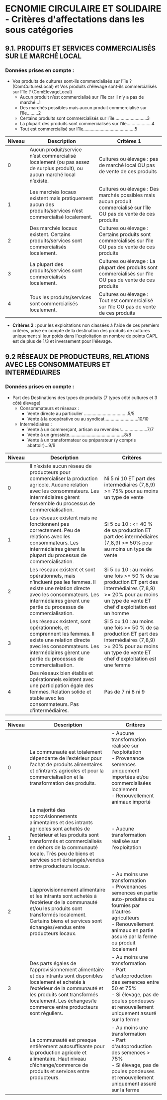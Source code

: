 # ECNOMIE CIRCULAIRE ET SOLIDAIRE - Critères d'affectations dans les sous catégories 

## 9.1. PRODUITS ET SERVICES COMMERCIALISÉS SUR LE MARCHÉ LOCAL

### Données prises en compte : 
- Vos produits de cultures sont-ils commercialisés sur l'île ? (ComCulturesLocal) et Vos produits d'élevage sont-ils commercialisés sur l'île ? (ComElevageLocal)
  - Aucun produit n’est commercialisé sur l’île car il n’y a pas de marché...1
  - Des marchés possibles mais aucun produit commercialisé sur l’île.........2
  - Certains produits sont commercialisés sur l’île..........................3
  - La plupart des produits sont commercialisés sur l’île....................4
  - Tout est commercialisé sur l’île.........................................5

| Niveau | Description | Critères 1 |
|--------|-------------|----------|
| 0      | Aucun produit/service n’est commercialisé localement (ou pas assez de surplus produit), ou aucun marché local n’existe. | Cultures ou élevage : pas de marché local OU pas de vente de ces produits |
| 1      | Les marchés locaux existent mais pratiquement aucun des produits/services n’est commercialisé localement. | Cultures ou élevage : Des marchés possibles mais aucun produit commercialisé sur l’île OU pas de vente de ces produits |
| 2      | Des marchés locaux existent. Certains produits/services sont commercialisés localement. | Cultures ou élevage : Certains produits sont commercialisés sur l’île OU pas de vente de ces produits |
| 3      | La plupart des produits/services sont commercialisés localement. | Cultures ou élevage : La plupart des produits sont commercialisés sur l’île OU pas de vente de ces produits |
| 4      | Tous les produits/services sont commercialisés localement. | Cultures ou élevage : Tout est commercialisé sur l’île OU pas de vente de ces produits |

- **Critères 2** : pour les exploitations non classées à l'aide de ces premiers critères, prise en compte de la destination des produits de cultures uniquement si leur poids dans l'exploitation en nombre de points CAPL est de plus de 1/3 et inversement pour l'élevage.

## 9.2 RÉSEAUX DE PRODUCTEURS, RELATIONS AVEC LES CONSOMMATEURS ET INTERMÉDIAIRES

### Données prises en compte : 

- Part des Destinations des types de produits (7 types côté cultures et 3 côté élevage)
  - Consommateurs et réseaux : 
    - Vente directe au particulier ...................................5/5
    - Vente à la coopérative ou au syndicat...........................10/10
  - Intermédiaires : 
    - Vente à un commerçant, artisan ou revendeur.....................7/7
    - Vente à un grossiste............................................8/8
    - Vente à un transformateur ou préparateur (y compris abattoir)...9/9

| Niveau | Description | Critères |
|------|-------------|-----------|
| 0    | Il n’existe aucun réseau de producteurs pour commercialiser la production agricole. Aucune relation avec les consommateurs. Les intermédiaires gèrent l’ensemble du processus de commercialisation. | Ni 5 ni 10 ET part des intermédiaires (7,8,9) >= 75% pour au moins un type de vente |
| 1    | Les réseaux existent mais ne fonctionnent pas correctement. Peu de relations avec les consommateurs. Les intermédiaires gèrent la plupart du processus de commercialisation. | Si 5 ou 10 : <= 40 % de sa production ET part des intermédiaires (7,8,9) >= 50% pour au moins un type de vente |
| 2    | Les réseaux existent et sont opérationnels, mais n’incluent pas les femmes. Il existe une relation directe avec les consommateurs. Les intermédiaires gèrent une partie du processus de commercialisation. | Si 5 ou 10 : au moins une fois >= 50 % de sa production ET part des intermédiaires (7,8,9) >= 20% pour au moins un type de vente ET chef d'exploitation est un homme |
| 3    | Les réseaux existent, sont opérationnels, et comprennent les femmes. Il existe une relation directe avec les consommateurs. Les intermédiaires gèrent une partie du processus de commercialisation. | Si 5 ou 10 : au moins une fois >= 50 % de sa production ET part des intermédiaires (7,8,9) >= 20% pour au moins un type de vente ET chef d'exploitation est une femme |
| 4    | Des réseaux bien établis et opérationnels existent avec une participation égale des femmes. Relation solide et stable avec les consommateurs. Pas d’intermédiaires. | Pas de 7 ni 8 ni 9 |


| Niveau | Description | Critères |
|--------|-------------|------------------|
| 0      | La communauté est totalement dépendante de l’extérieur pour l’achat de produits alimentaires et d’intrants agricoles et pour la commercialisation et la transformation des produits. | - Aucune transformation réalisée sur l'exploitation <br> - Provenance semences uniquement importées et/ou commercialisées localement <br> - Renouvellement animaux importé |
| 1      | La majorité des approvisionnements alimentaires et des intrants agricoles sont achetés de l’extérieur et les produits sont transformés et commercialisés en dehors de la communauté locale. Très peu de biens et services sont échangés/vendus entre producteurs locaux. | - Aucune transformation réalisée sur l'exploitation |
| 2      | L’approvisionnement alimentaire et les intrants sont achetés à l’extérieur de la communauté et/ou les produits sont transformés localement. Certains biens et services sont échangés/vendus entre producteurs locaux. | - Au moins une transformation <br> - Provenances semences en partie auto-produites ou fournies par d'autres agriculteurs <br> - Renouvellement animaux en partie assuré par la ferme ou produit localement |
| 3      | Des parts égales de l’approvisionnement alimentaire et des intrants sont disponibles localement et achetés à l’extérieur de la communauté et les produits sont transformés localement. Les échanges/le commerce entre producteurs sont réguliers. | - Au moins une transformation <br> - Part d'autoproduction des semences entre 50 et 75% <br> - Si élevage, pas de poules pondeuses et renouvellement uniquement assuré sur la ferme |
| 4      | La communauté est presque entièrement autosuffisante pour la production agricole et alimentaire. Haut niveau d’échange/commerce de produits et services entre producteurs. | - Au moins une transformation <br> - Part d'autoproduction des semences > 75% <br> - Si élevage, pas de poules pondeuses et renouvellement uniquement assuré sur la ferme |

